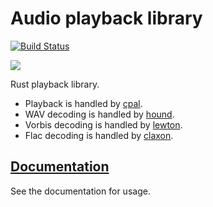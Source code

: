 # Audio playback library

[![Build Status](https://travis-ci.org/tomaka/rodio.svg?branch=master)](https://travis-ci.org/tomaka/rodio)

[![](http://meritbadge.herokuapp.com/rodio)](https://crates.io/crates/rodio)

Rust playback library.

 - Playback is handled by [cpal](https://github.com/tomaka/cpal).
 - WAV decoding is handled by [hound](https://github.com/ruud-v-a/hound).
 - Vorbis decoding is handled by [lewton](https://github.com/est31/lewton).
 - Flac decoding is handled by [claxon](https://github.com/ruuda/claxon).

## [Documentation](http://tomaka.github.io/rodio/rodio/index.html)

See the documentation for usage.
